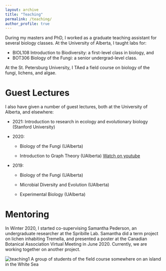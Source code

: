 ```yaml
---
layout: archive
title: "Teaching"
permalink: /teaching/
author_profile: true
---
```


During my masters and PhD, I worked as a graduate teaching assistant for several biology classes. At the University of Alberta, I taught labs for:
* BIOL108 Introduction to Biodiversity: a first-level class in biology, and
* BOT306 Biology of the Fungi: a senior undergrad-level class.

At the St. Petersburg University, I TAed a field course on biology of the fungi, lichens, and algae.

Guest Lectures
======
I also have given a number of guest lectures, both at the University of Alberta, and elsewhere:

* 2021: Introduction to research in ecology and evolutionary biology (Stanford University)

* 2020:
    * Biology of the Fungi (UAlberta)

    * Introduction to Graph Theory (UAlberta) [Watch on youtube](https://www.youtube.com/watch?v=o5TWZaQI8Hc&ab_channel=SeidonAlsaody%27sMathChannel)

* 2019:
    * Biology of the Fungi (UAlberta)

    * Microbial Diversity and Evolution (UAlberta)

    * Experimental Biology (UAlberta)

Mentoring
======
In Winter 2020, I started co-supervising Samantha Pederson, an undergraduate researcher at the Spribille Lab. Samantha did a term project on lichen inhabiting Tremella, and presented a poster at the Canadian Botanical Association Virtual Meeting in June 2020. Currently, we are working together on another project.

![teaching1](http://metalichen.github.io/images/teaching1.jpg)
A group of students of the field course somewhere on an island in the White Sea
